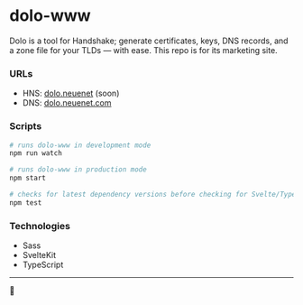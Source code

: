 # dolo-www

Dolo is a tool for Handshake; generate certificates, keys, DNS records, and a zone file for your TLDs — with ease. This repo is for its marketing site.



### URLs

- HNS: [dolo.neuenet](https://dolo.neuenet) (soon)
- DNS: [dolo.neuenet.com](https://dolo.neuenet.com)



### Scripts

```sh
# runs dolo-www in development mode
npm run watch

# runs dolo-www in production mode
npm start

# checks for latest dependency versions before checking for Svelte/TypeScript issues
npm test
```



### Technologies

- Sass
- SvelteKit
- TypeScript



---

🤝
